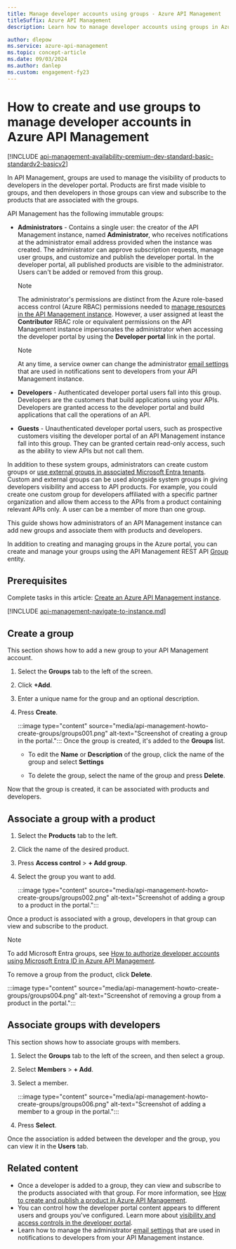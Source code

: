 ```yaml
---
title: Manage developer accounts using groups - Azure API Management
titleSuffix: Azure API Management
description: Learn how to manage developer accounts using groups in Azure API Management. Create groups, and then associate them with products or developers.

author: dlepow
ms.service: azure-api-management
ms.topic: concept-article
ms.date: 09/03/2024
ms.author: danlep
ms.custom: engagement-fy23
---
```

# How to create and use groups to manage developer accounts in Azure API Management

[!INCLUDE [api-management-availability-premium-dev-standard-basic-standardv2-basicv2](../../includes/api-management-availability-premium-dev-standard-basic-standardv2-basicv2.md)]

In API Management, groups are used to manage the visibility of products to developers in the developer portal. Products are first made visible to groups, and then developers in those groups can view and subscribe to the products that are associated with the groups. 

API Management has the following immutable groups:

* **Administrators** - Contains a single user: the creator of the API Management instance, named **Administrator**, who receives notifications at the administrator email address provided when the instance was created. The administrator can approve subscription requests, manage user groups, and customize and publish the developer portal. In the developer portal, all published products are visible to the administrator. Users can't be added or removed from this group. 

    > [!NOTE]
    > The administrator's permissions are distinct from the Azure role-based access control (Azure RBAC) permissions needed to [manage resources in the API Management instance](api-management-howto-assign-roles.md). However, a user assigned at least the **Contributor** RBAC role or equivalent permissions on the API Management instance impersonates the administrator when accessing the developer portal by using the **Developer portal** link in the portal.

    > [!NOTE]
    > At any time, a service owner can change the administrator [email settings](api-management-howto-configure-notifications.md#configure-email-settings) that are used in notifications sent to developers from your API Management instance.

* **Developers** - Authenticated developer portal users fall into this group. Developers are the customers that build applications using your APIs. Developers are granted access to the developer portal and build applications that call the operations of an API.
* **Guests** - Unauthenticated developer portal users, such as prospective customers visiting the developer portal of an API Management instance fall into this group. They can be granted certain read-only access, such as the ability to view APIs but not call them.

In addition to these system groups, administrators can create custom groups or [use external groups in associated Microsoft Entra tenants][leverage external groups in associated Azure Active Directory tenants]. Custom and external groups can be used alongside system groups in giving developers visibility and access to API products. For example, you could create one custom group for developers affiliated with a specific partner organization and allow them access to the APIs from a product containing relevant APIs only. A user can be a member of more than one group.

This guide shows how administrators of an API Management instance can add new groups and associate them with products and developers.

In addition to creating and managing groups in the Azure portal, you can create and manage your groups using the API Management REST API [Group](/rest/api/apimanagement/apimanagementrest/azure-api-management-rest-api-group-entity) entity.

## Prerequisites

Complete tasks in this article: [Create an Azure API Management instance](get-started-create-service-instance.md).

[!INCLUDE [api-management-navigate-to-instance.md](../../includes/api-management-navigate-to-instance.md)]

## <a name="create-group"> </a>Create a group

This section shows how to add a new group to your API Management account.

1. Select the **Groups** tab to the left of the screen.
1. Click **+Add**.
1. Enter a unique name for the group and an optional description.
1. Press **Create**.

    :::image type="content" source="media/api-management-howto-create-groups/groups001.png" alt-text="Screenshot of creating a group in the portal.":::
Once the group is created, it's added to the **Groups** list. 
    * To edit the **Name** or **Description** of the group, click the name of the group and select **Settings**

    * To delete the group, select the name of the group and press **Delete**.

Now that the group is created, it can be associated with products and developers.

## <a name="associate-group-product"> </a>Associate a group with a product

1. Select the **Products** tab to the left.
1. Click the name of the desired product.
1. Press **Access control** > **+ Add group**.
1. Select the group you want to add.

    :::image type="content" source="media/api-management-howto-create-groups/groups002.png" alt-text="Screenshot of adding a group to a product in the portal.":::

Once a product is associated with a group, developers in that group can view and subscribe to the product.

> [!NOTE]
> To add Microsoft Entra groups, see [How to authorize developer accounts using Microsoft Entra ID in Azure API Management](api-management-howto-aad.md).

To remove a group from the product, click **Delete**.

:::image type="content" source="media/api-management-howto-create-groups/groups004.png" alt-text="Screenshot of removing a group from a product in the portal.":::

## <a name="associate-group-developer"> </a>Associate groups with developers

This section shows how to associate groups with members.

1. Select the **Groups** tab to the left of the screen, and then select a group.
1. Select **Members** > **+ Add**.


1. Select a member.

    :::image type="content" source="media/api-management-howto-create-groups/groups006.png" alt-text="Screenshot of adding a member to a group in the portal.":::

1. Press **Select**.

Once the association is added between the developer and the group, you can view it in the **Users** tab.

## <a name="next-steps"> </a>Related content

* Once a developer is added to a group, they can view and subscribe to the products associated with that group. For more information, see [How to create and publish a product in Azure API Management][How create and publish a product in Azure API Management].
* You can control how the developer portal content appears to different users and groups you've configured. Learn more about [visibility and access controls in the developer portal](developer-portal-overview.md#content-visibility-and-access). 
* Learn how to manage the administrator [email settings](api-management-howto-configure-notifications.md#configure-email-settings) that are used in notifications to developers from your API Management instance.


[Create a group]: #create-group
[Associate a group with a product]: #associate-group-product
[Associate groups with developers]: #associate-group-developer
[Next steps]: #next-steps

[How create and publish a product in Azure API Management]: api-management-howto-add-products.md

[Get started with Azure API Management]: get-started-create-service-instance.md
[Create an API Management service instance]: get-started-create-service-instance.md
[leverage external groups in associated Azure Active Directory tenants]: api-management-howto-aad.md
